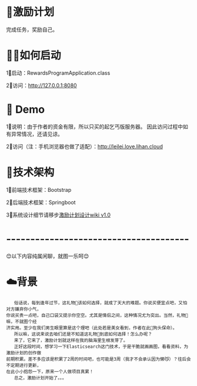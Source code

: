 # 📝激励计划
完成任务，奖励自己。

# 🏃‍♀️如何启动
1⃣️启动：RewardsProgramApplication.class

2⃣️访问：http://127.0.0.1:8080

# 📖 Demo

1⃣️说明：由于作者的资金有限，所以只买的起乞丐版服务器。
因此访问过程中如有异常情况，还请见谅。

2⃣️访问（注：手机浏览器也做了适配）：http://leilei.love.lihan.cloud

# 🔩技术架构
1⃣️前端技术框架：Bootstrap

2⃣️后端技术框架：Springboot

3⃣️系统设计细节请移步[激励计划设计wiki v1.0](https://github.com/hanyun-li/RewardsProgram/wiki/%E6%BF%80%E5%8A%B1%E8%AE%A1%E5%88%92%E8%AE%BE%E8%AE%A1-v1.0)

# --------------------------------------
😊以下内容纯属闲聊，就图一乐呵😊

# ☁️背景
       俗话说，每到逢年过节，这礼物🎁该如何选择，就成了天大的难题。你说买便宜点吧，又怕对方嫌弃你小气，
    你说买贵一点吧，自己口袋又提示你空空。尤其是情侣之间，这种情况尤为突出。当然，礼物🎁嘛，不就图个经
    济实用。至少在我们男生眼里算是这个理吧（此处若是美女看到，作者在此🐶狗头保命）。
       所以嘛，这说来说去咱们还是不知道这礼物🎁到底如何选择！怎么办呢？
       来了，它来了，激励计划就这样在我的脑海里生根发芽了。
       正好这段时间，想学习一下Elasticsearch这门技术，于是干脆就画画图，看看资料，为激励计划的创作做
    前期积累。差不多应该是积累了2周的时间吧，也可能是3周（我才不会承认因为懒😼）？往后会不定期进行更新，
    在此小小抱怨一下，原来一个人做项目真累！
       总之，激励计划开始了。。。